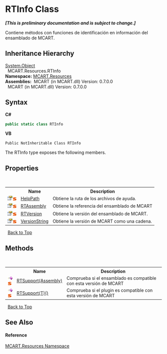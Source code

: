 # RTInfo Class
 _**\[This is preliminary documentation and is subject to change.\]**_

Contiene métodos con funciones de identificación en información del ensamblado de MCART.


## Inheritance Hierarchy
<a href="http://msdn2.microsoft.com/es-es/library/e5kfa45b" target="_blank">System.Object</a><br />&nbsp;&nbsp;MCART.Resources.RTInfo<br />
**Namespace:**&nbsp;<a href="041b170e-5907-685d-b002-4dcd9adea31f">MCART.Resources</a><br />**Assemblies:**&nbsp;&nbsp;MCART (in MCART.dll) Version: 0.7.0.0<br />&nbsp;&nbsp;MCART (in MCART.dll) Version: 0.7.0.0<br />

## Syntax

**C#**<br />
``` C#
public static class RTInfo
```

**VB**<br />
``` VB
Public NotInheritable Class RTInfo
```

The RTInfo type exposes the following members.


## Properties
&nbsp;<table><tr><th></th><th>Name</th><th>Description</th></tr><tr><td>![Public property](media/pubproperty.gif "Public property")![Static member](media/static.gif "Static member")</td><td><a href="3dd189d1-26c2-ec6c-ceb6-1221293bdd6e">HelpPath</a></td><td>
Obtiene la ruta de los archivos de ayuda.</td></tr><tr><td>![Public property](media/pubproperty.gif "Public property")![Static member](media/static.gif "Static member")</td><td><a href="82b85295-721f-7818-6d7c-786cceaefd26">RTAssembly</a></td><td>
Obtiene la referencia del ensamblado de MCART</td></tr><tr><td>![Public property](media/pubproperty.gif "Public property")![Static member](media/static.gif "Static member")</td><td><a href="5a68a912-1872-58ca-776e-87a3e74dc860">RTVersion</a></td><td>
Obtiene la versión del ensamblado de MCART.</td></tr><tr><td>![Public property](media/pubproperty.gif "Public property")![Static member](media/static.gif "Static member")</td><td><a href="bb4b53e5-7949-115e-7589-5594b6a7cfcf">VersionString</a></td><td>
Obtiene la versión de MCART como una cadena.</td></tr></table>&nbsp;
<a href="#rtinfo-class">Back to Top</a>

## Methods
&nbsp;<table><tr><th></th><th>Name</th><th>Description</th></tr><tr><td>![Public method](media/pubmethod.gif "Public method")![Static member](media/static.gif "Static member")</td><td><a href="a9a5eafd-599b-7849-ee82-2aa4eb43a0fc">RTSupport(Assembly)</a></td><td>
Comprueba si el ensamblado es compatible con esta versión de MCART</td></tr><tr><td>![Public method](media/pubmethod.gif "Public method")![Static member](media/static.gif "Static member")</td><td><a href="7c51d2f6-b56e-4867-d240-bbe911a69f62">RTSupport(T)()</a></td><td>
Comprueba si el plugin es compatible con esta versión de MCART</td></tr></table>&nbsp;
<a href="#rtinfo-class">Back to Top</a>

## See Also


#### Reference
<a href="041b170e-5907-685d-b002-4dcd9adea31f">MCART.Resources Namespace</a><br />